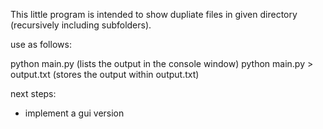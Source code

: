 This little program is intended to show dupliate files in  given directory (recursively including subfolders).


use as follows:

python main.py (lists the output in the console window)
python main.py > output.txt (stores the output within output.txt)



next steps:

 - implement a gui version
